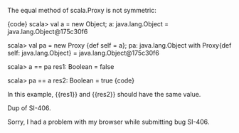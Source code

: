 The equal method of scala.Proxy is not symmetric:

{code}
scala> val a = new Object;
a: java.lang.Object = java.lang.Object@175c30f6

scala> val pa = new Proxy {def self = a};
pa: java.lang.Object with Proxy{def self: java.lang.Object} = java.lang.Object@175c30f6

scala> a == pa
res1: Boolean = false

scala> pa == a
res2: Boolean = true
{code}

In this example, {{res1}} and {{res2}} should have the same value.

Dup of SI-406.

Sorry, I had a problem with my browser while submitting bug SI-406.
